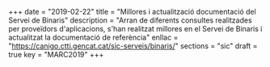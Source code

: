 +++
date        = "2019-02-22"
title       = "Millores i actualització documentació del Servei de Binaris"
description = "Arran de diferents consultes realitzades per proveïdors d'aplicacions, s'han realitzat millores en el Servei de Binaris i actualitzat la documentació de referència"
enllac      = "https://canigo.ctti.gencat.cat/sic-serveis/binaris/"
sections    = "sic"
draft       =  true
key         = "MARC2019"
+++
